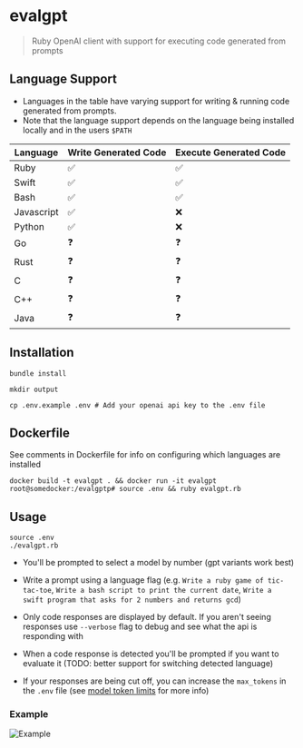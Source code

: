 # evalgpt

> Ruby OpenAI client with support for executing code generated from prompts

## Language Support

* Languages in the table have varying support for writing & running code generated from prompts.
* Note that the language support depends on the language being installed locally and in the users `$PATH`

| Language  | Write Generated Code | Execute Generated Code |
|---| --- | --- |
| Ruby  | ✅ |  ✅ |
| Swift  | ✅ |  ✅ |
| Bash  | ✅ |  ✅ |
| Javascript  |  ✅ | ❌|
| Python  |  ✅ | ❌|
| Go  | ❓|  ❓ |
| Rust  | ❓ | ❓ |
| C  | ❓ | ❓ |
| C++  | ❓ | ❓ |
| Java  | ❓ | ❓ |

## Installation

```
bundle install

mkdir output

cp .env.example .env # Add your openai api key to the .env file

```

## Dockerfile

See comments in Dockerfile for info on configuring which languages are installed

```
docker build -t evalgpt . && docker run -it evalgpt
root@somedocker:/evalgptp# source .env && ruby evalgpt.rb
```

## Usage

```
source .env
./evalgpt.rb
```

* You'll be prompted to select a model by number (gpt variants work best)

* Write a prompt using a language flag (e.g. `Write a ruby game of tic-tac-toe`, `Write a bash script to print the current date`, `Write a swift program that asks for 2 numbers and returns gcd`)

* Only code responses are displayed by default. If you aren't seeing responses use `--verbose` flag to debug and see what the api is responding with

* When a code response is detected you'll be prompted if you want to evaluate it (TODO: better support for switching detected language)

* If your responses are being cut off, you can increase the `max_tokens` in the `.env` file (see [model token limits](https://platform.openai.com/docs/guides/rate-limits/what-are-the-rate-limits-for-our-api) for more info)

### Example

![Example](https://github.com/philipbroadway/evalgpt/blob/main/example.png)